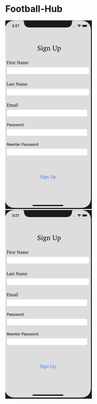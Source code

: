 # Football-Hub

![Alt text](https://github.com/GaurNaveen/Football-Hub/blob/master/Webp.net-resizeimage.png "Op")![Alt text](https://github.com/GaurNaveen/Football-Hub/blob/master/Webp.net-resizeimage.png "Op")

